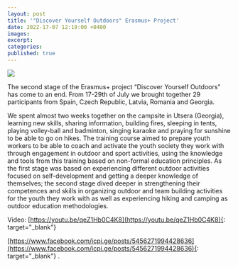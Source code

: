 ```yaml
---
layout: post
title: '"Discover Yourself Outdoors" Erasmus+ Project'
date: 2022-17-07 12:19:00 +0400
images:
excerpt:
categories:
published: true
---
```


![](/uploads/Discover_yourself_outdoors.png)


The second stage of the Erasmus+ project “Discover Yourself Outdoors” has come to an end. From 17-29th of July we brought together 29 participants from Spain, Czech Republic, Latvia, Romania and Georgia.

 We spent almost two weeks together on the campsite in Utsera (Georgia), learning new skills, sharing information, building fires, sleeping in tents, playing volley-ball and badminton, singing karaoke and praying for sunshine to be able to go on hikes. The training course aimed to prepare youth workers to be able to coach and activate the youth society they work with through engagement in outdoor and sport activities, using the knowledge and tools from this training based on non-formal education principles. As the first stage was based on experiencing different outdoor activities focused on self-development and getting a deeper knowledge of themselves; the second stage dived deeper in strengthening their competences and skills in organizing outdoor and team building activities for the youth they work with as well as experiencing hiking and camping as outdoor education methodologies.


Video: [https://youtu.be/qeZ1Hb0C4K8](https://youtu.be/qeZ1Hb0C4K8){: target="_blank"}

[https://www.facebook.com/icpi.ge/posts/5456271994428636](https://www.facebook.com/icpi.ge/posts/5456271994428636){: target="_blank"}  .